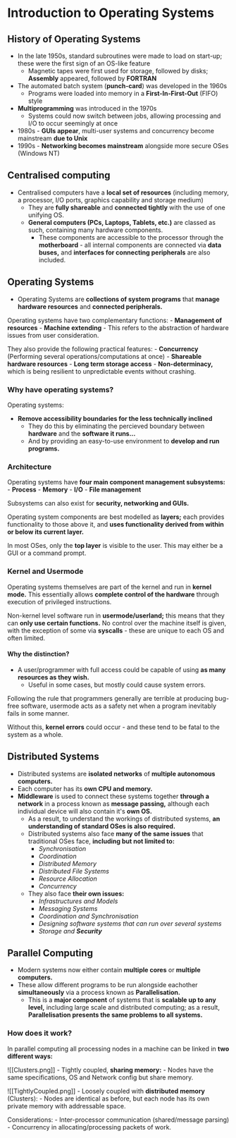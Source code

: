 # Introduction to Operating Systems
## History of Operating Systems

- In the late 1950s, standard subroutines were made to load on start-up; these were the first sign of an OS-like feature
	- Magnetic tapes were first used for storage, followed by disks; **Assembly** appeared, followed by **FORTRAN**
- The automated batch system (**punch-card**) was developed in the 1960s
	- Programs were loaded into memory in a **First-In-First-Out** (FIFO) style
- **Multiprogramming** was introduced in the 1970s
	- Systems could now switch between jobs, allowing processing and I/O to occur seemingly at once
- 1980s - **GUIs appear**, multi-user systems and concurrency become mainstream **due to Unix**
- 1990s - **Networking becomes mainstream** alongside more secure OSes (Windows NT)

## Centralised computing
- Centralised computers have a **local set of resources** (including memory, a processor, I/O ports, graphics capability and storage medium)
	- They are **fully shareable** and **connected tightly** with the use of one unifying OS.
	- **General computers (PCs, Laptops, Tablets, etc.)** are classed as such, containing many hardware components.
		- These components are accessible to the processor through the **motherboard** - all internal components are connected via **data buses,** and **interfaces for connecting peripherals** are also included.

## Operating Systems
- Operating Systems are **collections of system programs** that **manage hardware resources** and **connected peripherals.**

Operating systems have two complementary functions:
	- **Management of resources**
	- **Machine extending**
		- This refers to the abstraction of hardware issues from user consideration.

They also provide the following practical features:
	- **Concurrency** (Performing several operations/computations at once)
	- **Shareable hardware resources**
	- **Long term storage access**
	- **Non-determinacy,** which is being resilient to unpredictable events without crashing.
	
### Why have operating systems?
Operating systems:
- **Remove accessibility boundaries for the less technically inclined**
	- They do this by eliminating the percieved boundary between **hardware** and the **software it runs...**
	- And by providing an easy-to-use environment to **develop and run programs.**

### Architecture
Operating systems have **four main component management subsystems:**
	- **Process**
	- **Memory**
	- **I/O**
	- **File management**
	
Subsystems can also exist for **security, networking and GUIs.**

Operating system components are best modelled as **layers;** each provides functionality to those above it, and **uses functionality derived from within or below its current layer.**

In most OSes, only the **top layer** is visible to the user. This may either be a GUI or a command prompt.

### Kernel and Usermode
Operating systems themselves are part of the kernel and run in **kernel mode.** This essentially allows **complete control of the hardware** through execution of privileged instructions.

Non-kernel level software run in **usermode/userland;** this means that they can **only use certain functions.** No control over the machine itself is given, with the exception of some via **syscalls** - these are unique to each OS and often limited.

#### Why the distinction?
- A user/programmer with full access could be capable of using **as many resources as they wish.**
	- Useful in some cases, but mostly could cause system errors.

Following the rule that programmers generally are terrible at producing bug-free software, usermode acts as a safety net when a program inevitably fails in some manner.

Without this, **kernel errors** could occur - and these tend to be fatal to the system as a whole.

## Distributed Systems
- Distributed systems are **isolated networks** of **multiple autonomous computers.**
- Each computer has its **own CPU and memory.**
- **Middleware** is used to connect these systems together **through a network** in a process known as **message passing,** although each individual device will also contain it's **own OS.**
	- As a result, to understand the workings of distributed systems, **an understanding of standard OSes is also required.**
	- Distributed systems also face **many of the same issues** that traditional OSes face, **including but not limited to:**
		- *Synchronisation*
		- *Coordination*
		- *Distributed Memory*
		- *Distributed File Systems*
		-  *Resource Allocation*
		-  *Concurrency*
	- They also face **their own issues:**
		- *Infrastructures and Models*
		- *Messaging Systems*
		- *Coordination and Synchronisation*
		- *Designing software systems that can run over several systems*
		- *Storage and* ***Security***

## Parallel Computing
- Modern systems now either contain **multiple cores** or **multiple computers.**
- These allow different programs to be run alongside eachother **simultaneously** via a process known as **Parallelisation.**
	- This is a **major component** of systems that is **scalable up to any level,** including large scale and distributed computing; as a result, **Parallelisation presents the same problems to all systems.**

### How does it work?
In parallel computing all processing nodes in a machine can be linked in **two different ways:**

![[Clusters.png]]
	- Tightly coupled, **sharing memory:**
		-  Nodes have the same specifications, OS and Network config but share memory.

![[TightlyCoupled.png]]
	- Loosely coupled with **distributed memory** (Clusters):
		- Nodes are identical as before, but each node has its own private memory with addressable space. 

Considerations:
	- Inter-processor communication (shared/message parsing)
	- Concurrency in allocating/processing packets of work.
	
	